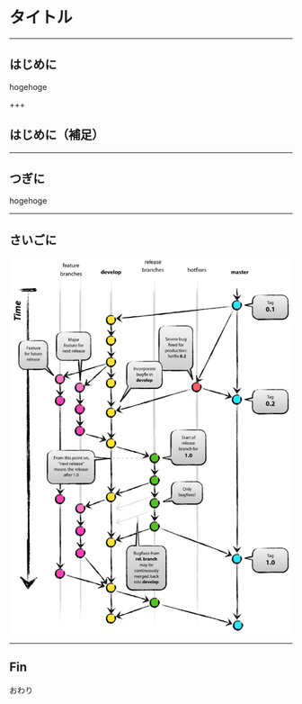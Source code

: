 # タイトル

---
## はじめに

hogehoge

+++

## はじめに（補足）

---

## つぎに

hogehoge

---

## さいごに

![Git branching model](Git-branching-model.png)

---

## Fin

おわり

